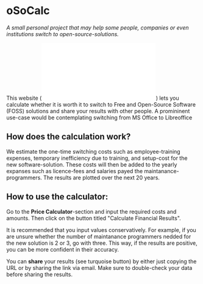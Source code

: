 # oSoCalc

*A small personal project that may help some people, companies or even institutions switch to open-source-solutions.*

This website (![](osocalc.org)) lets you calculate whether it is worth it to switch to Free and Open-Source Software (FOSS) solutions and share your results with other people.
A promininent use-case would be contemplating switching from MS Office to Libreoffice


## How does the calculation work?

We estimate the one-time switching costs such as employee-training expenses, temporary inefficiency due to training, and setup-cost for the new software-solution. These costs will then be added to the yearly expanses such as licence-fees and salaries payed the maintanance-programmers. The results are plotted over the next 20 years.


## How to use the calculator:

Go to the **Price Calculator**-section and input the required costs and amounts. Then click on the button titled "Calculate Financial Results".

It is recommended that you input values conservatively. For example, if you are unsure whether the number of maintanance programmers nedded for the new solution is 2 or 3, go with three. This way, if the results are positive, you can be more confident in their accuracy.

You can **share** your results (see turquoise button) by either just copying the URL or by sharing the link via email. Make sure to double-check your data before sharing the results.
